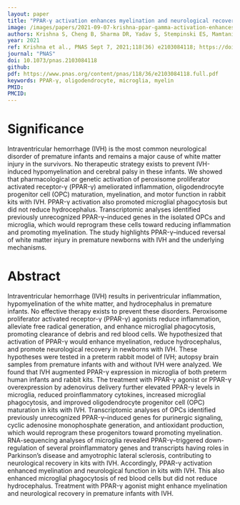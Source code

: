 ```yaml
---
layout: paper
title: "PPAR-γ activation enhances myelination and neurological recovery in premature rabbits with intraventricular hemorrhage"
image: /images/papers/2021-09-07-krishna-ppar-gamma-activation-enhances.jpg
authors: Krishna S, Cheng B, Sharma DR, Yadav S, Stempinski ES, Mamtani S, Shah E, Deo A, Acherjee T, Thomas T, Zhang X, Zhang J, Iacobas DA, Ballabh P
year: 2021
ref: Krishna et al., PNAS Sept 7, 2021;118(36) e2103084118; https://doi.org/10.1073/pnas.2103084118
journal: "PNAS"
doi: 10.1073/pnas.2103084118
github:
pdf: https://www.pnas.org/content/pnas/118/36/e2103084118.full.pdf
keywords: PPAR-γ, oligodendrocyte, microglia, myelin
PMID: 
PMCID: 
---
```


# Significance

Intraventricular hemorrhage (IVH) is the most common neurological disorder of premature infants and remains a major cause of white matter injury in the survivors. No therapeutic strategy exists to prevent IVH-induced hypomyelination and cerebral palsy in these infants. We showed that pharmacological or genetic activation of peroxisome proliferator activated receptor-γ (PPAR-γ) ameliorated inflammation, oligodendrocyte progenitor cell (OPC) maturation, myelination, and motor function in rabbit kits with IVH. PPAR-γ activation also promoted microglial phagocytosis but did not reduce hydrocephalus. Transcriptomic analyses identified previously unrecognized PPAR-γ–induced genes in the isolated OPCs and microglia, which would reprogram these cells toward reducing inflammation and promoting myelination. The study highlights PPAR-γ–induced reversal of white matter injury in premature newborns with IVH and the underlying mechanisms.


# Abstract

Intraventricular hemorrhage (IVH) results in periventricular inflammation, hypomyelination of the white matter, and hydrocephalus in premature infants. No effective therapy exists to prevent these disorders. Peroxisome proliferator activated receptor-γ (PPAR-γ) agonists reduce inflammation, alleviate free radical generation, and enhance microglial phagocytosis, promoting clearance of debris and red blood cells. We hypothesized that activation of PPAR-γ would enhance myelination, reduce hydrocephalus, and promote neurological recovery in newborns with IVH. These hypotheses were tested in a preterm rabbit model of IVH; autopsy brain samples from premature infants with and without IVH were analyzed. We found that IVH augmented PPAR-γ expression in microglia of both preterm human infants and rabbit kits. The treatment with PPAR-γ agonist or PPAR-γ overexpression by adenovirus delivery further elevated PPAR-γ levels in microglia, reduced proinflammatory cytokines, increased microglial phagocytosis, and improved oligodendrocyte progenitor cell (OPC) maturation in kits with IVH. Transcriptomic analyses of OPCs identified previously unrecognized PPAR-γ–induced genes for purinergic signaling, cyclic adenosine monophosphate generation, and antioxidant production, which would reprogram these progenitors toward promoting myelination. RNA-sequencing analyses of microglia revealed PPAR-γ–triggered down-regulation of several proinflammatory genes and transcripts having roles in Parkinson’s disease and amyotrophic lateral sclerosis, contributing to neurological recovery in kits with IVH. Accordingly, PPAR-γ activation enhanced myelination and neurological function in kits with IVH. This also enhanced microglial phagocytosis of red blood cells but did not reduce hydrocephalus. Treatment with PPAR-γ agonist might enhance myelination and neurological recovery in premature infants with IVH.

